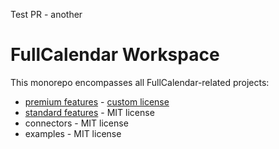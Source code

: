 Test PR - another

# FullCalendar Workspace

This monorepo encompasses all FullCalendar-related projects:

- [premium features](premium) - [custom license](premium/LICENSE.md)
- [standard features](https://github.com/fullcalendar/fullcalendar/tree/main) - MIT license
- connectors - MIT license
- examples - MIT license
